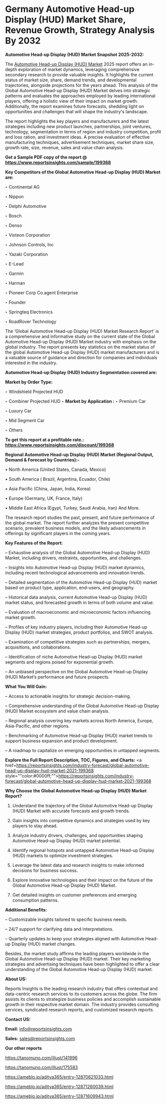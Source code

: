 # Germany Automotive Head-up Display (HUD) Market Share, Revenue Growth, Strategy Analysis By 2032

<strong>Automotive Head-up Display (HUD) Market Snapshot 2025-2032:</strong>

The <a href=https://www.reportsinsights.com/sample/199368>Automotive Head-up Display (HUD) Market</a> 2025 report offers an in-depth exploration of market dynamics, leveraging comprehensive secondary research to provide valuable insights. It highlights the current status of market size, share, demand trends, and developmental trajectories, alongside projections for the years ahead. This analysis of the Global Automotive Head-up Display (HUD) Market delves into strategic patterns and evaluates the approaches employed by leading international players, offering a holistic view of their impact on market growth. Additionally, the report examines future forecasts, shedding light on opportunities and challenges that will shape the industry's landscape.

The report highlights the key players and manufacturers and the latest strategies including new product launches, partnerships, joint ventures, technology, segmentation in terms of region and industry competition, profit and loss ration, and investment ideas. A precise evaluation of effective manufacturing techniques, advertisement techniques, market share size, growth rate, size, revenue, sales and value chain analysis.

<strong>Get a Sample PDF copy of the report @ <a href=https://www.reportsinsights.com/sample/199368 style=color:#0000ff;>https://www.reportsinsights.com/sample/199368</a></strong>

<strong>Key Competitors of the Global Automotive Head-up Display (HUD) Market are:</strong>

‣ Continental AG

‣ Nippon

‣ Delphi Automotive

‣ Bosch

‣ Denso

‣ Visteon Corporation

‣ Johnson Controls, Inc

‣ Yazaki Corporation

‣ E-Lead

‣ Garmin

‣ Harman

‣ Pioneer Corp
 Co.agent Enterprise

‣ Founder

‣ Springteq Electronics

‣ RoadRover Technology

The ‘Global Automotive Head-up Display (HUD) Market Research Report’ is a comprehensive and informative study on the current state of the Global Automotive Head-up Display (HUD) Market industry with emphasis on the global industry. The report presents key statistics on the market status of the global Automotive Head-up Display (HUD) market manufacturers and is a valuable source of guidance and direction for companies and individuals interested in the industry.

<strong>Automotive Head-up Display (HUD) Industry Segmentation covered are:</strong>

<strong>Market by Order Type: </strong>

‣ Windshield Projected HUD

‣ Combiner Projected HUD
‣ 
<strong>Market by Application :</strong>
‣ Premium Car

‣ Luxury Car

‣ Mid Segment Car

‣ Others

<strong>To get this report at a profitable rate.: <a href=https://www.reportsinsights.com/discount/199368 style=color:#0000ff;>https://www.reportsinsights.com/discount/199368</a></strong>

<strong>Regional Automotive Head-up Display (HUD) Market (Regional Output, Demand &amp; Forecast by Countries):-</strong>

• North America (United States, Canada, Mexico)

• South America ( Brazil, Argentina, Ecuador, Chile)

• Asia Pacific (China, Japan, India, Korea)

• Europe (Germany, UK, France, Italy)

• Middle East Africa (Egypt, Turkey, Saudi Arabia, Iran) And More.

The research report studies the past, present, and future performance of the global market. The report further analyzes the present competitive scenario, prevalent business models, and the likely advancements in offerings by significant players in the coming years.

<strong>Key Features of the Report:</strong>

– Exhaustive analysis of the Global Automotive Head-up Display (HUD) Market, including drivers, restraints, opportunities, and challenges.

– Insights into Automotive Head-up Display (HUD) market dynamics, including recent technological advancements and innovation trends.

– Detailed segmentation of the Automotive Head-up Display (HUD) market based on product type, application, end-users, and geography.

– Historical data analysis, current Automotive Head-up Display (HUD) market status, and forecasted growth in terms of both volume and value.

– Evaluation of macroeconomic and microeconomic factors influencing market growth.

– Profiles of key industry players, including their Automotive Head-up Display (HUD) market strategies, product portfolios, and SWOT analysis.

– Examination of competitive strategies such as partnerships, mergers, acquisitions, and collaborations.

– Identification of niche Automotive Head-up Display (HUD) market segments and regions poised for exponential growth.

– An unbiased perspective on the Global Automotive Head-up Display (HUD) Market’s performance and future prospects.

<strong>What You Will Gain:</strong>

– Access to actionable insights for strategic decision-making.

– Comprehensive understanding of the Global Automotive Head-up Display (HUD) Market ecosystem and value chain analysis.

– Regional analysis covering key markets across North America, Europe, Asia-Pacific, and other regions.

– Benchmarking of Automotive Head-up Display (HUD) market trends to support business expansion and product development.

– A roadmap to capitalize on emerging opportunities in untapped segments.

<strong>Explore the Full Report Description, TOC, Figures, and Charts:</strong>
<a href=https://reportsinsights.com/industry-forecast/global-automotive-head-up-display-hud-market-2021-199368 style=""color:#0000ff;"">https://reportsinsights.com/industry-forecast/global-automotive-head-up-display-hud-market-2021-199368</a>

<strong>Why Choose the Global Automotive Head-up Display (HUD) Market Report?</strong>

1. Understand the trajectory of the Global Automotive Head-up Display (HUD) Market with accurate forecasts and growth trends.

2. Gain insights into competitive dynamics and strategies used by key players to stay ahead.

3. Analyze industry drivers, challenges, and opportunities shaping Automotive Head-up Display (HUD) market potential.

4. Identify regional hotspots and untapped Automotive Head-up Display (HUD) markets to optimize investment strategies.

5. Leverage the latest data and research insights to make informed decisions for business success.

6. Explore innovative technologies and their impact on the future of the Global Automotive Head-up Display (HUD) Market.

7. Get detailed insights on customer preferences and emerging consumption patterns.

<strong>Additional Benefits:</strong>

– Customizable insights tailored to specific business needs.

– 24/7 support for clarifying data and interpretations.

– Quarterly updates to keep your strategies aligned with Automotive Head-up Display (HUD) market changes.

Besides, the market study affirms the leading players worldwide in the Global Automotive Head-up Display (HUD) market. Their key marketing strategies and advertising techniques have been highlighted to offer a clear understanding of the Global Automotive Head-up Display (HUD) market.

<strong><strong>About US</strong>:</strong>

Reports Insights is the leading research industry that offers contextual and data-centric research services to its customers across the globe. The firm assists its clients to strategize business policies and accomplish sustainable growth in their respective market domain. The industry provides consulting services, syndicated research reports, and customized research reports.

<strong>Contact US:</strong>

<p class=><b>Email:</b> <a href=mailto:info@reportsinsights.com>info@reportsinsights.com</a></p>
<p class=><b>Sales:</b> <a href=mailto:sales@reportsinsights.com>sales@reportsinsights.com</a></p>

<strong>Our other reports</strong>

<a href=https://tanomuno.com/illust/141996>https://tanomuno.com/illust/141996</a>

<a href=https://tanomuno.com/illust/175583>https://tanomuno.com/illust/175583</a>

<a href=https://ameblo.jp/aditya365/entry-12870621033.html>https://ameblo.jp/aditya365/entry-12870621033.html</a>

<a href=https://ameblo.jp/aditya365/entry-12871260039.html>https://ameblo.jp/aditya365/entry-12871260039.html</a>

<a href=https://ameblo.jp/aditya365/entry-12871609943.html>https://ameblo.jp/aditya365/entry-12871609943.html</a>
